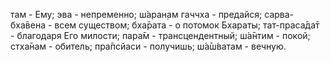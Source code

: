 там - Ему; эва - непременно; ш́аран̣ам гаччха - предайся; сарва-бха̄вена - всем существом; бха̄рата - о потомок Бхараты; тат-праса̄да̄т - благодаря Его милости; пара̄м - трансцендентный; ш́а̄нтим - покой; стха̄нам - обитель; пра̄псйаси - получишь; ш́а̄ш́ватам - вечную.